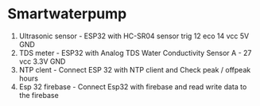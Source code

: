 # Smartwaterpump
1. Ultrasonic sensor - ESP32 with HC-SR04 sensor  trig 12 eco 14 vcc 5V GND  
2. TDS meter - ESP32 with Analog TDS Water Conductivity Sensor  A - 27 vcc 3.3V GND
3. NTP clent - Connect ESP 32 with NTP client and Check peak / offpeak hours 
4. Esp 32 firebase - Connect Esp32 with firebase and read write data to the firebase 
